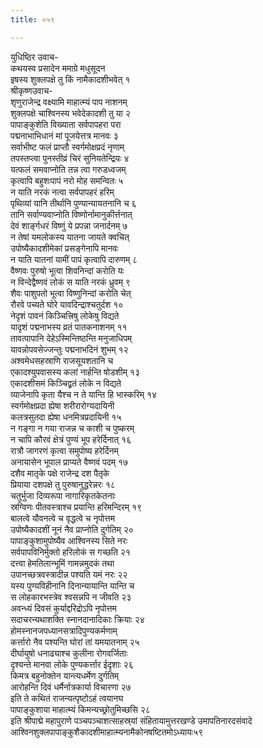 ```yaml
---
title: ०५९

---
```

युधिष्ठिर उवाच-  
कथयस्व प्रसादेन ममाग्रे मधुसूदन  
इषस्य शुक्लपक्षे तु किं नामैकादशीभवेत् १  
श्रीकृष्णउवाच-  
शृणुराजेन्द्र वक्ष्यामि माहात्म्यं पाप नाशनम्  
शुक्लपक्षे चाश्विनस्य भवेदेकादशी तु या २  
पापाङ्कुशेति विख्याता सर्वपापहरा परा  
पद्मनाभाभिधानं मां पूजयेत्तत्र मानवः ३  
सर्वाभीष्ट फलं प्राप्तौ स्वर्गमोक्षप्रदं नृणाम्  
तपस्तप्त्वा पुनस्तीव्रं चिरं सुनियतेन्द्रियः ४  
यत्फलं समवाप्नोति तन्न त्वा गरुडध्वजम्  
कृत्वापि बहुशःपापं नरो मोह समन्वितः ५  
न याति नरकं नत्वा सर्वपापहरं हरिम्  
पृथिव्यां यानि तीर्थानि पुण्यान्यायतनानि च ६  
तानि सर्वाण्यवाप्नोति विष्णोर्नामानुकीर्त्तनात्  
देवं शार्ङ्गधरं विष्णुं ये प्रपन्ना जनार्दनम् ७  
न तेषां यमलोकस्य यातना जायते क्वचित्  
उपोष्यैकादशीमेकां प्रसङ्गेनापि मानवः  
न याति यातनां यामीं पापं कृत्वापि दारुणम् ८  
वैष्णवः पुरुषो भूत्वा शिवनिन्दां करोति यः  
न विन्देद्वैष्णवं लोकं स याति नरकं ध्रुवम् ९  
शैवः पाशुपतो भूत्वा विष्णुनिन्दां करोति चेत्  
रौरवे पच्यते घोरे यावदिन्द्राश्चतुर्दश १०  
नेदृशं पावनं किञ्चित्त्रिषु लोकेषु विद्यते  
यादृशं पद्मनाभस्य व्रतं पातकनाशनम् ११  
तावत्पापानि देहेऽस्मिन्तिष्ठन्ति मनुजाधिपम्  
यावन्नोपवसेज्जन्तुः पद्मनाभदिनं शुभम् १२  
अश्वमेधसहस्राणि राजसूयशतानि च  
एकादश्युपवासस्य कलां नार्हन्ति षोडशीम् १३  
एकादशीसमं किञ्चिद्व्रतं लोके न विद्यते  
व्याजेनापि कृता यैश्च न ते यान्ति हि भास्करिम् १४  
स्वर्गमोक्षप्रदा ह्येषा शरीरारोग्यदायिनी  
कलत्रसुतदा ह्येषा धनमित्रप्रदायिनी १५  
न गङ्गा न गया राजन्न च काशी च पुष्करम्  
न चापि कौरवं क्षेत्रं पुण्यं भूप हरेर्दिनात् १६  
रात्रौ जागरणं कृत्वा समुपोष्य हरेर्दिनम्  
अनायासेन भूपाल प्राप्यते वैष्णवं पदम् १७  
दशैव मातृके पक्षे राजेन्द्र दश पैतृके  
प्रियाया दशपक्षे तु पुरुषानुद्धरेन्नरः १८  
चतुर्भुजा दिव्यरूपा नागारिकृतकेतनाः  
स्रग्विणः पीतवस्त्राश्च प्रयान्ति हरिमन्दिरम् १९  
बालत्वे यौवनत्वे च वृद्धत्वे च नृपोत्तम  
उपोष्यैकादशीं नूनं नैव प्राप्नोति दुर्गतिम् २०  
पापाङ्कुशामुपोष्यैव आश्विनस्य सिते नरः  
सर्वपापविनिर्मुक्तो हरिलोकं स गच्छति २१  
दत्त्वा हेमतिलान्भूमिं गामन्नमुदकं तथा  
उपानच्छत्रवस्त्रादीन्न पश्यति यमं नरः २२  
यस्य पुण्यविहीनानि दिनान्यायान्ति यान्ति च  
स लोहकारभस्त्रेव श्वसन्नपि न जीवति २३  
अवन्ध्यं दिवसं कुर्याद्दरिद्रोऽपि नृपोत्तम  
सदाचरन्यथाशक्ति स्नानदानादिकाः क्रियाः २४  
होमस्नानजपध्यानसत्रादिपुण्यकर्मणाम्  
कर्त्तारो नैव पश्यन्ति घोरां तां यमयातनाम् २५  
दीर्घायुषो धनाढ्याश्च कुलीना रोगवर्जिताः  
दृश्यन्ते मानवा लोके पुण्यकर्त्तार ईदृशाः २६  
किमत्र बहुनोक्तेन यान्त्यधर्मेण दुर्गतिम्  
आरोहन्ति दिवं धर्मैर्नात्रकार्या विचारणा २७  
इति ते कथितं राजन्यत्पृष्टोऽहं त्वयानघ  
पापाङ्कुशाया माहात्म्यं किमन्यच्छ्रोतुमिच्छसि २८  
इति श्रीपाद्मे महापुराणे पञ्चपञ्चाशत्साहस्र्यां संहितायामुत्तरखण्डे उमापतिनारदसंवादे आश्विनशुक्लपापाङ्कुशैकादशीमाहात्म्यनामैकोनषष्टितमोऽध्यायः५९